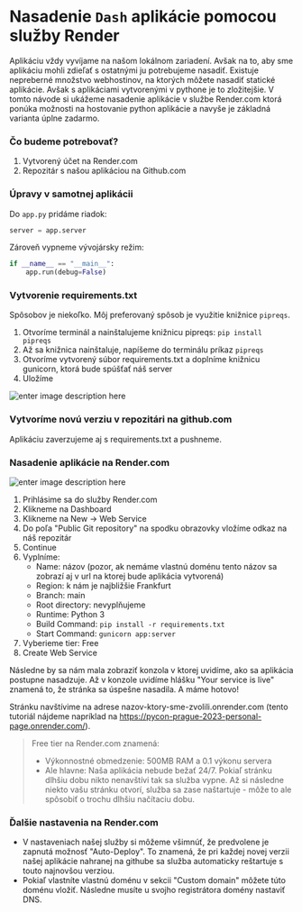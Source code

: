 # Nasadenie `Dash` aplikácie pomocou služby Render

Aplikáciu vždy vyvíjame na našom lokálnom zariadení. Avšak na to, aby sme aplikáciu mohli zdieľať s ostatnými ju potrebujeme nasadiť. Existuje nepreberné množstvo webhostinov, na ktorých môžete nasadiť statické aplikácie. Avšak s aplikáciami vytvorenými v pythone je to zložitejšie. V tomto návode si ukážeme nasadenie aplikácie v službe Render.com ktorá ponúka možnosti na hostovanie python aplikácie a navyše je základná varianta úplne zadarmo.

### Čo budeme potrebovať?

1. Vytvorený účet na Render.com
2. Repozitár s našou aplikáciou na Github.com

### Úpravy v samotnej aplikácii

Do `app.py` pridáme riadok:

```python
server = app.server
```

Zároveň vypneme vývojársky režim:

```python
if __name__ == "__main__":  
    app.run(debug=False)
```

### Vytvorenie requirements.txt

Spôsobov je niekoľko. Môj preferovaný spôsob je využitie knižnice `pipreqs`.

1. Otvoríme terminál a nainštalujeme knižnicu pipreqs: `pip install pipreqs`
2. Až sa knižnica nainštaluje, napíšeme do terminálu príkaz `pipreqs`
3. Otvoríme vytvorený súbor requirements.txt a doplníme knižnicu gunicorn, ktorá bude spúšťať náš server
4. Uložíme

![enter image description here](https://i.ibb.co/yq4rfHB/requirements-txt.png)

### Vytvoríme novú verziu v repozitári na github.com

Aplikáciu zaverzujeme aj s requirements.txt a pushneme.

### Nasadenie aplikácie na Render.com

![enter image description here](https://i.ibb.co/zsBzbHM/create-render-app.gif)

1. Prihlásime sa do služby Render.com
2. Klikneme na Dashboard
3. Klikneme na New -> Web Service
4. Do poľa "Public Git repository" na spodku obrazovky vložíme odkaz na náš repozitár
5. Continue
6. Vyplníme:
	- Name: názov (pozor, ak nemáme vlastnú doménu tento názov sa zobrazí aj v url na ktorej bude aplikácia vytvorená)
	- Region: k nám je najbližšie Frankfurt
	- Branch: main
	- Root directory: nevyplňujeme
	- Runtime: Python 3
	- Build Command: `pip install -r requirements.txt`
	- Start Command: `gunicorn app:server`
7. Vyberieme tier: Free
8. Create Web Service

Následne by sa nám mala zobraziť konzola v ktorej uvidíme, ako sa aplikácia postupne nasadzuje. Až v konzole uvidíme hlášku "Your service is live" znamená to, že stránka sa úspešne nasadila. A máme hotovo!

Stránku navštívime na adrese nazov-ktory-sme-zvolili.onrender.com (tento tutoriál nájdeme napríklad na https://pycon-prague-2023-personal-page.onrender.com/).

> Free tier na Render.com znamená:
> - Výkonnostné obmedzenie: 500MB RAM a 0.1 výkonu servera
> - Ale hlavne: Naša aplikácia nebude bežať 24/7. Pokiaľ stránku dlhšiu dobu nikto nenavštívi tak sa služba vypne. Až si následne niekto vašu stránku otvorí, služba sa zase naštartuje - môže to ale spôsobiť o trochu dlhšiu načítaciu dobu.

### Ďalšie nastavenia na Render.com

- V nastaveniach našej služby si môžeme všimnúť, že predvolene je zapnutá možnosť "Auto-Deploy". To znamená, že pri každej novej verzii našej aplikácie nahranej na githube sa služba automaticky reštartuje s touto najnovšou verziou.
- Pokiaľ vlastníte vlastnú doménu v sekcii "Custom domain" môžete túto doménu vložiť. Následne musíte u svojho registrátora domény nastaviť DNS.
